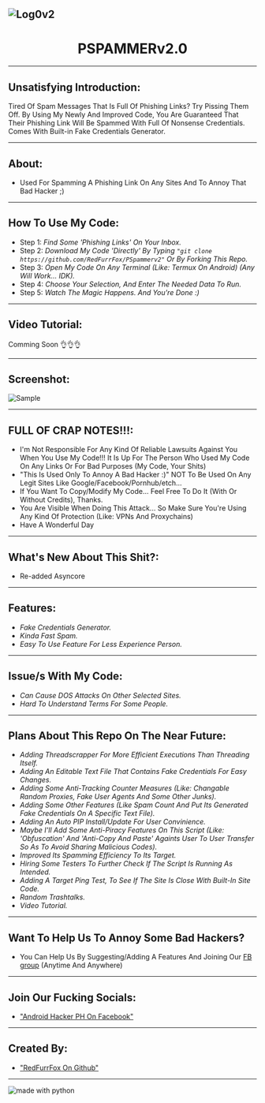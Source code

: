 ## ![Log0v2](https://user-images.githubusercontent.com/80197308/153523663-6f87fbca-187f-43d8-a750-d9ee2cf02f0e.png)

## <h1 align="center">PSPAMMERv2.0

---

## Unsatisfying Introduction:

 Tired Of Spam Messages That Is Full Of Phishing Links?
 Try Pissing Them Off. By Using My Newly And Improved Code, You Are Guaranteed That Their Phishing Link Will Be Spammed With Full Of Nonsense Credentials.
 Comes With Built-in Fake Credentials Generator.

---
## About:
 - Used For Spamming A Phishing Link On Any Sites And To Annoy That Bad Hacker ;)

---

## How To Use My Code:

 - Step 1: _Find Some 'Phishing Links' On Your Inbox._
 - Step 2: _Download My Code 'Directly' By Typing `"git clone https://github.com/RedFurrFox/PSpammerv2"` Or By Forking This Repo._
 - Step 3: _Open My Code On Any Terminal (Like: Termux On Android) (Any Will Work... IDK)._
 - Step 4: _Choose Your Selection, And Enter The Needed Data To Run._
 - Step 5: _Watch The Magic Happens. And You're Done :)_

---

## Video Tutorial:

 Comming Soon 👌👌👌

---

## Screenshot:

![Sample](https://user-images.githubusercontent.com/80197308/153191700-8a4e588e-b0da-4317-a68e-beaa966088d0.png)

---

## FULL OF CRAP NOTES!!!:

 - I'm Not Responsible For Any Kind Of Reliable Lawsuits Against You When You Use My Code!!! It Is Up For The Person Who Used My Code On Any Links Or For Bad Purposes (My Code, Your Shits)
 - "This Is Used Only To Annoy A Bad Hacker :)" NOT To Be Used On Any Legit Sites Like Google/Facebook/Pornhub/etch...
 - If You Want To Copy/Modify My Code... Feel Free To Do It (With Or Without Credits), Thanks.
 - You Are Visible When Doing This Attack... So Make Sure You're Using Any Kind Of Protection (Like: VPNs And Proxychains)
 - Have A Wonderful Day

---

## What's New About This Shit?:
 
 - Re-added Asyncore
 
---
 
## Features:

 - _Fake Credentials Generator._
 - _Kinda Fast Spam._
 - _Easy To Use Feature For Less Experience Person._

---

## Issue/s With My Code:

 - _Can Cause DOS Attacks On Other Selected Sites._
 - _Hard To Understand Terms For Some People._

---

## Plans About This Repo On The Near Future:

 - _Adding Threadscrapper For More Efficient Executions Than Threading Itself._
 - _Adding An Editable Text File That Contains Fake Credentials For Easy Changes._
 - _Adding Some Anti-Tracking Counter Measures (Like: Changable Random Proxies, Fake User Agents And Some Other Junks)._
 - _Adding Some Other Features (Like Spam Count And Put Its Generated Fake Credentials On A Specific Text File)._
 - _Adding An Auto PIP Install/Update For User Convinience._
 - _Maybe I'll Add Some Anti-Piracy Features On This Script (Like: 'Obfuscation' And 'Anti-Copy And Paste' Againts User To User Transfer So As To Avoid Sharing Malicious Codes)._
 - _Improved Its Spamming Efficiency To Its Target._
 - _Hiring Some Testers To Further Check If The Script Is Running As Intended._
 - _Adding A Target Ping Test, To See If The Site Is Close With Built-In Site Code._
 - _Random Trashtalks._
 - _Video Tutorial._

---

## Want To Help Us To Annoy Some Bad Hackers?

 - You Can Help Us By Suggesting/Adding A Features And Joining Our [FB group](https://www.facebook.com/groups/1778790372291663) (Anytime And Anywhere)

---

## Join Our Fucking Socials: 

 - ["Android Hacker PH On Facebook"](https://www.facebook.com/groups/1778790372291663)

---
  
## Created By: 
  
 - ["RedFurrFox On Github"](https://github.com/RedFurrFox)

---
  
<img src="https://img.shields.io/badge/made%20with-python-blue.svg?style=flat-square" alt="made with python">
